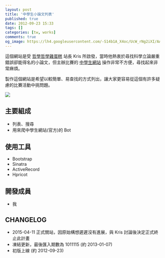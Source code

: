```yaml
---
layout: post
title: '中學生小論文列表'
published: true
date: 2012-09-23 15:33
tags: []
categories: [tw, works]
comments: true
og_image: https://lh4.googleusercontent.com/-S14b1A_X4oc/UcW_rNg2iXI/AAAAAAAABW8/sab8CpczfRI/s640/junior_papers.png
---
```


這個網站是受 [哲學哲學雞蛋糕](http://cja.tw/) 站長 Kris 所啟發，當時他熱衷於尋找科學立論嚴重錯誤卻能得名的小論文，但主辦比賽的 [中學生網站](http://www.shs.edu.tw/) 操作非常不方便，尋找起來非常麻煩。

製作這個網站是希望以較簡單、易查找的方式列出，讓大家更容易從這個有許多疑慮的比賽活動中挑問題。

![](https://lh4.googleusercontent.com/-S14b1A_X4oc/UcW_rNg2iXI/AAAAAAAABW8/sab8CpczfRI/s640/junior_papers.png)

## 主要組成

* 列表、搜尋
* 用來爬中學生網站(官方)的 Bot

## 使用工具

* Bootstrap
* Sinatra
* ActiveRecord
* Hpricot

## 開發成員

* 我

## CHANGELOG

* 2015-04-11 正式關站，因原始構想遲遲沒有進展，與 Kris 討論後決定正式終止此計畫
* 凍結更新，最後匯入期數為 1011115 (約 2013-01-07)
* 初版上線 (約 2012-09-23)

